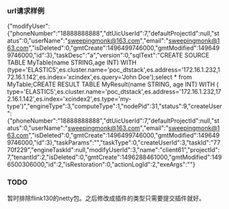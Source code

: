 ### url请求样例
{"modifyUser":{"phoneNumber":"18888888888","dtUicUserId":7,"defaultProjectId":null,"status":0,"userName":"sweepingmonk@163.com","email":"sweepingmonk@163.com","isDeleted":0,"gmtCreate":1496499746000,"gmtModified":1496499746000,"id":3},"taskDesc":"a","version":0,"sqlText":"CREATE SOURCE TABLE MyTable(name STRING,age INT) WITH (type='ELASTIC5',es.cluster.name='poc_dtstack',es.address='172.16.1.232,172.16.1.142',es.index='xcindex',es.query='John Doe');select * from MyTable;CREATE RESULT TABLE MyResult(name STRING, age INT) WITH ( type='ELASTIC5',es.cluster.name='poc_dtstack',es.address='172.16.1.232,172.16.1.142',es.index='xcindex2',es.type='my-type')","engineType":3,"computeType":1,"nodePid":31,"status":9,"createUser":{"phoneNumber":"18888888888","dtUicUserId":7,"defaultProjectId":null,"status":0,"userName":"sweepingmonk@163.com","email":"sweepingmonk@163.com","isDeleted":0,"gmtCreate":1496499746000,"gmtModified":1496499746000,"id":3},"taskParams":"","taskType":0,"createUserId":3,"taskId":"7770f229","engineTaskId":null,"modifyUserId":3,"name":"client61","projectId":7,"tenantId":2,"isDeleted":0,"gmtCreate":1496288461000,"gmtModified":1496500306000,"id":2,"isRestoration":0,"actionLogId":2,"exeArgs":""}


### TODO
暂时排除flink130的netty包。之后修改成插件的类型只需要提交插件就好。